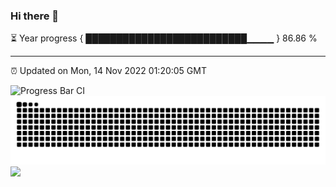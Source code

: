 ### Hi there 👋

⏳ Year progress { ██████████████████████████▁▁▁▁ } 86.86 %

---

⏰ Updated on Mon, 14 Nov 2022 01:20:05 GMT

![Progress Bar CI](https://github.com/liununu/liununu/workflows/Progress%20Bar%20CI/badge.svg)![](https://raw.githubusercontent.com/L1cardo/L1cardo/main/assets/github-contribution-grid-snake.svg)![](https://raw.githubusercontent.com/seesaws/seesaws/main/assets/github-contribution-grid-snake.svg)
